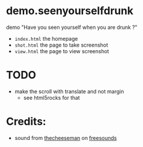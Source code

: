 demo.seenyourselfdrunk
======================

demo "Have you seen yourself when you are drunk ?"

* ```index.html``` the homepage
* ```shot.html``` the page to take screenshot
* ```view.html``` the page to view screenshot

# TODO
* make the scroll with translate and not margin 
  * see html5rocks for that

Credits:
========
* sound from [thecheeseman](http://www.freesound.org/people/thecheeseman/) on [freesounds](http://www.freesound.org/people/thecheeseman/sounds/51360/)